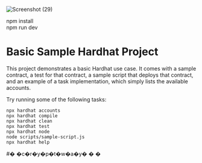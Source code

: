 



![Screenshot (29)](https://user-images.githubusercontent.com/68957369/183153583-2082f9f7-d2bc-46c2-8577-61ba6e004eaf.png)

npm install     
npm run dev
# Basic Sample Hardhat Project

This project demonstrates a basic Hardhat use case. It comes with a sample contract, a test for that contract, a sample script that deploys that contract, and an example of a task implementation, which simply lists the available accounts.

Try running some of the following tasks:

```shell
npx hardhat accounts
npx hardhat compile
npx hardhat clean
npx hardhat test
npx hardhat node
node scripts/sample-script.js
npx hardhat help
```
#� �c�r�y�p�t�w�a�y�
�
�
